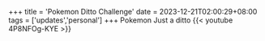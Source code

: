 +++
title = 'Pokemon Ditto Challenge'
date = 2023-12-21T02:00:29+08:00
tags = ['updates','personal']
+++
Pokemon Just a ditto
{{< youtube 4P8NFOg-KYE >}}

